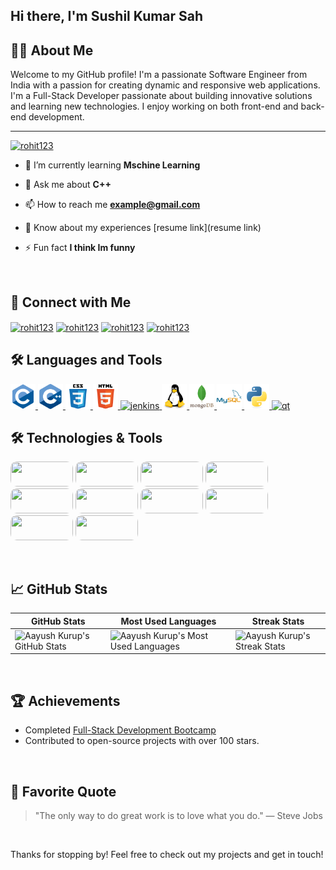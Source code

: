 <h2>Hi there,                      I'm Sushil Kumar Sah</h2>

## 👨‍💻 About Me
<p>Welcome to my GitHub profile! I'm a passionate Software Engineer from India with a passion for creating dynamic and responsive web applications. I'm a Full-Stack Developer passionate about building innovative 
  solutions and learning new technologies. I enjoy working on both front-end and back-end development.</p>

<hr>


<p align="left"> <a href="https://twitter.com/rohit123" target="blank"><img src="https://img.shields.io/twitter/follow/rohit123?logo=twitter&style=for-the-badge" alt="rohit123" /></a> </p>


- 🌱 I’m currently learning **Mschine Learning**

- 💬 Ask me about **C++**

- 📫 How to reach me **example@gmail.com**

- 📄 Know about my experiences [resume link](resume link)

- ⚡ Fun fact **I think Im funny**

<br> 

## 🔗 Connect with Me

<p align="left">
<a href="https://twitter.com/rohit123" target="blank"><img align="center" src="https://raw.githubusercontent.com/rahuldkjain/github-profile-readme-generator/master/src/images/icons/Social/twitter.svg" alt="rohit123" height="30" width="40" /></a>
<a href="https://linkedin.com/in/rohit123" target="blank"><img align="center" src="https://raw.githubusercontent.com/rahuldkjain/github-profile-readme-generator/master/src/images/icons/Social/linked-in-alt.svg" alt="rohit123" height="30" width="40" /></a>
<a href="https://instagram.com/rohit123" target="blank"><img align="center" src="https://raw.githubusercontent.com/rahuldkjain/github-profile-readme-generator/master/src/images/icons/Social/instagram.svg" alt="rohit123" height="30" width="40" /></a>
<a href="https://www.youtube.com/c/rohit123" target="blank"><img align="center" src="https://raw.githubusercontent.com/rahuldkjain/github-profile-readme-generator/master/src/images/icons/Social/youtube.svg" alt="rohit123" height="30" width="40" /></a>




<br> 

## 🛠️ Languages and Tools

<p align="left"> <a href="https://www.cprogramming.com/" target="_blank" rel="noreferrer"> <img src="https://raw.githubusercontent.com/devicons/devicon/master/icons/c/c-original.svg" alt="c" width="40" height="40"/> </a> <a href="https://www.w3schools.com/cpp/" target="_blank" rel="noreferrer"> <img src="https://raw.githubusercontent.com/devicons/devicon/master/icons/cplusplus/cplusplus-original.svg" alt="cplusplus" width="40" height="40"/> </a> <a href="https://www.w3schools.com/css/" target="_blank" rel="noreferrer"> <img src="https://raw.githubusercontent.com/devicons/devicon/master/icons/css3/css3-original-wordmark.svg" alt="css3" width="40" height="40"/> </a> <a href="https://www.w3.org/html/" target="_blank" rel="noreferrer"> <img src="https://raw.githubusercontent.com/devicons/devicon/master/icons/html5/html5-original-wordmark.svg" alt="html5" width="40" height="40"/> </a> <a href="https://www.jenkins.io" target="_blank" rel="noreferrer"> <img src="https://www.vectorlogo.zone/logos/jenkins/jenkins-icon.svg" alt="jenkins" width="40" height="40"/> </a> <a href="https://www.linux.org/" target="_blank" rel="noreferrer"> <img src="https://raw.githubusercontent.com/devicons/devicon/master/icons/linux/linux-original.svg" alt="linux" width="40" height="40"/> </a> <a href="https://www.mongodb.com/" target="_blank" rel="noreferrer"> <img src="https://raw.githubusercontent.com/devicons/devicon/master/icons/mongodb/mongodb-original-wordmark.svg" alt="mongodb" width="40" height="40"/> </a> <a href="https://www.mysql.com/" target="_blank" rel="noreferrer"> <img src="https://raw.githubusercontent.com/devicons/devicon/master/icons/mysql/mysql-original-wordmark.svg" alt="mysql" width="40" height="40"/> </a> <a href="https://www.python.org" target="_blank" rel="noreferrer"> <img src="https://raw.githubusercontent.com/devicons/devicon/master/icons/python/python-original.svg" alt="python" width="40" height="40"/> </a> <a href="https://www.qt.io/" target="_blank" rel="noreferrer"> <img src="https://upload.wikimedia.org/wikipedia/commons/0/0b/Qt_logo_2016.svg" alt="qt" width="40" height="40"/> </a> </p> 

## 🛠️ Technologies & Tools


<p align="left">
  <img src="https://img.shields.io/badge/-C-00599C?style=for-the-badge&logo=c&logoColor=white" width="100" height="40" style="border-radius: 10px;"/>
  <img src="https://img.shields.io/badge/-C++-00599C?style=for-the-badge&logo=cplusplus&logoColor=white" width="100" height="40" style="border-radius: 10px;"/>
  <img src="https://img.shields.io/badge/-CSS-1572B6?style=for-the-badge&logo=css3&logoColor=white" width="100" height="40" style="border-radius: 10px;"/>
  <img src="https://img.shields.io/badge/-HTML5-E34F26?style=for-the-badge&logo=html5&logoColor=white" width="100" height="40" style="border-radius: 10px;"/>
  <img src="https://img.shields.io/badge/-Jenkins-D24939?style=for-the-badge&logo=jenkins&logoColor=white" width="100" height="40" style="border-radius: 10px;"/>
  <img src="https://img.shields.io/badge/-Linux-FCC624?style=for-the-badge&logo=linux&logoColor=black" width="100" height="40" style="border-radius: 10px;"/>
  <img src="https://img.shields.io/badge/-MongoDB-47A248?style=for-the-badge&logo=mongodb&logoColor=white" width="100" height="40" style="border-radius: 10px;"/>
  <img src="https://img.shields.io/badge/-MySQL-4479A1?style=for-the-badge&logo=mysql&logoColor=white" width="100" height="40" style="border-radius: 10px;"/>
  <img src="https://img.shields.io/badge/-Python-3776AB?style=for-the-badge&logo=python&logoColor=white" width="100" height="40" style="border-radius: 10px;"/>
  <img src="https://img.shields.io/badge/-Qt-4DC76D?style=for-the-badge&logo=qt&logoColor=white" width="100" height="40" style="border-radius: 10px;"/>
</p>



<br>

## 📈 GitHub Stats

| GitHub Stats | Most Used Languages | Streak Stats |
|--------------|---------------------|--------------|
| ![Aayush Kurup's GitHub Stats](https://github-readme-stats.vercel.app/api?username=sushilsah156&show_icons=true&theme=radical) | ![Aayush Kurup's Most Used Languages](https://github-readme-stats.vercel.app/api/top-langs/?username=sushilsah156&layout=compact&theme=radical) | ![Aayush Kurup's Streak Stats](https://github-readme-streak-stats.herokuapp.com/?user=sushilsah156&theme=radical) |



<br> 



## 🏆 Achievements
- Completed [Full-Stack Development Bootcamp](link-to-certification)
- Contributed to open-source projects with over 100 stars.

<br> 

## 💬 Favorite Quote
> "The only way to do great work is to love what you do." — Steve Jobs

<br> 


Thanks for stopping by! Feel free to check out my projects and get in touch!


